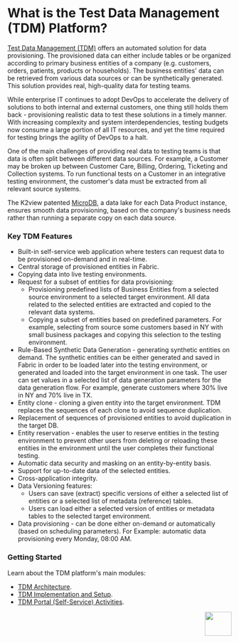 # What is the Test Data Management (TDM) Platform? 

<a href="https://www.k2view.com/products/test-data-management/" target="_blank">Test Data Management (TDM)</a> offers an automated solution for data provisioning. The provisioned data can either include tables or be organized according to primary business entities of a company (e.g. customers, orders, patients, products or households). The business entities' data can be retrieved from various data sources or can be synthetically generated.  This solution provides real, high-quality data for testing teams.

While enterprise IT continues to adopt DevOps to accelerate the delivery of solutions to both internal and external customers, one thing still holds them back - provisioning realistic data to test these solutions in a timely manner. With increasing complexity and system interdependencies, testing budgets now consume a large portion of all IT resources, and yet the time required for testing brings the agility of DevOps to a halt.

One of the main challenges of providing real data to testing teams is that data is often split between different data sources. For example, a Customer may be broken up between Customer Care, Billing, Ordering, Ticketing and Collection systems. To run functional tests on a Customer in an integrative testing environment, the customer's data must be extracted from all relevant source systems.

The K2view patented [MicroDB](/articles/01_fabric_overview/02_fabric_glossary.md#mdb--microdb), a data lake for each Data Product instance, ensures smooth data provisioning, based on the company's business needs rather than running a separate copy on each data source.

### Key TDM Features

- Built-in self-service web application where testers can request data to be provisioned on-demand and in real-time. 
- Central storage of provisioned entities in Fabric.
- Copying data into live testing environments.
- Request for a subset of entities for data provisioning:
  - Provisioning predefined lists of Business Entities from a selected source environment to a selected target environment. All data related to the selected entities are extracted and copied to the relevant data systems.
  - Copying a subset of entities based on predefined parameters. For example, selecting from source some customers based in NY with small business packages and copying  this selection to the testing environment.
- Rule-Based Synthetic Data Generation - generating synthetic entities on demand. The synthetic entities can be either generated and saved in Fabric in order to be loaded later into the testing environment, or generated and loaded into the target environment in one task. The user can set values in a selected list of data generation parameters for the data generation flow. For example, generate customers where 30% live in NY and 70% live in TX.
- Entity clone - cloning a given entity into the target environment. TDM replaces the sequences of each clone to avoid sequence duplication.
- Replacement of sequences of provisioned entities to avoid duplication in the target DB. 
- Entity reservation - enables the user to reserve entities in the testing environment to prevent other users from deleting or reloading these entities in the environment until the user completes their functional testing.
- Automatic data security and masking on an entity-by-entity basis.
- Support for up-to-date data of the selected entities.
- Cross-application integrity.
- Data Versioning features:
  - Users can save (extract) specific versions of either a selected list of entities or a selected list of metadata (reference) tables.
  - Users can load either a selected version of entities or metadata tables to the selected target environment.
-  Data provisioning - can be done either on-demand or automatically (based on scheduling parameters). For Example: automatic data provisioning every Monday, 08:00 AM.



### Getting Started

Learn about the TDM platform's main modules:

- [TDM Architecture](/articles/TDM/tdm_architecture/01_tdm_architecture.md).
- [TDM Implementation and Setup](/articles/TDM/tdm_implementation/02_tdm_implementation_flow.md).
- [TDM Portal (Self-Service) Activities](/articles/TDM/tdm_gui/01_tdm_gui_overview.md).



[<img align="right" width="60" height="54" src="/articles/images/Next.png">](02_tdm_glossary.md)
